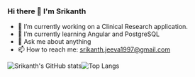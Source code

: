 ### Hi there 👋 I'm Srikanth

- 🔭 I’m currently working on a Clinical Research application.
- 🌱 I’m currently learning Angular and PostgreSQL
- 💬 Ask me about anything
- 📫 How to reach me: srikanth.jeeva1997@gmail.com

![Srikanth's GitHub stats](https://github-readme-stats.vercel.app/api?username=SrikanthCIS&count_private=true&show_icons=true&theme=dracula)![Top Langs](https://github-readme-stats.vercel.app/api/top-langs/?username=SrikanthCIS&count_private=true&layout=compact&theme=dracula)
